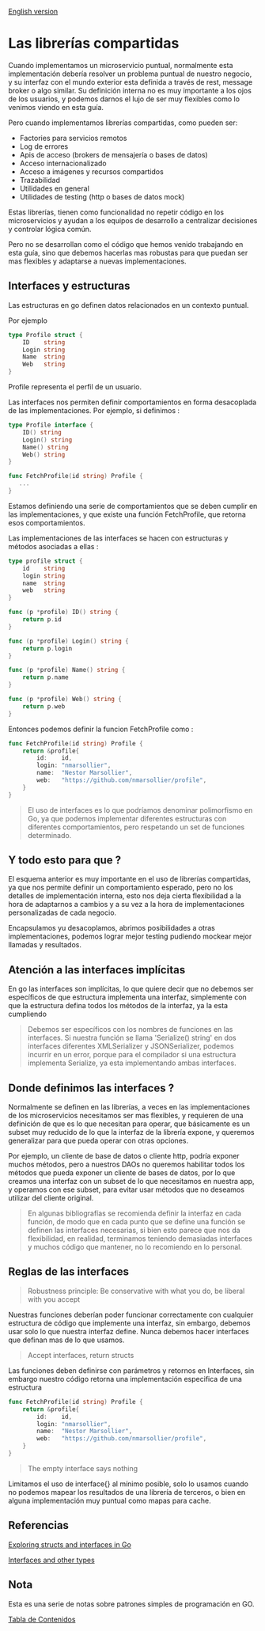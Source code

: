 [English version](https://github.com/nmarsollier/go_libs/blob/main/README_en.md)

# Las librerías compartidas

Cuando implementamos un microservicio puntual, normalmente esta implementación debería resolver un problema puntual de nuestro negocio, y su interfaz con el mundo exterior esta definida a través de rest, message broker o algo similar. Su definición interna no es muy importante a los ojos de los usuarios, y podemos darnos el lujo de ser muy flexibles como lo venimos viendo en esta guía.

Pero cuando implementamos librerías compartidas, como pueden ser:

- Factories para servicios remotos
- Log de errores
- Apis de acceso (brokers de mensajería o bases de datos)
- Acceso internacionalizado
- Acceso a imágenes y recursos compartidos
- Trazabilidad
- Utilidades en general
- Utilidades de testing (http o bases de datos mock)

Estas librerías, tienen como funcionalidad no repetir código en los microservicios y ayudan a los equipos de desarrollo a centralizar decisiones y controlar lógica común.

Pero no se desarrollan como el código que hemos venido trabajando en esta guía, sino que debemos hacerlas mas robustas para que puedan ser mas flexibles y adaptarse a nuevas implementaciones.

## Interfaces y estructuras

Las estructuras en go definen datos relacionados en un contexto puntual.

Por ejemplo

```go
type Profile struct {
	ID    string
	Login string
	Name  string
	Web   string
}
```

Profile representa el perfil de un usuario.

Las interfaces nos permiten definir comportamientos en forma desacoplada de las implementaciones. Por ejemplo, si definimos :

```go
type Profile interface {
	ID() string
	Login() string
	Name() string
	Web() string
}

func FetchProfile(id string) Profile {
   ...
}
```

Estamos definiendo una serie de comportamientos que se deben cumplir en las implementaciones, y que existe una función FetchProfile, que retorna esos comportamientos.

Las implementaciones de las interfaces se hacen con estructuras y métodos asociadas a ellas :

```go
type profile struct {
	id    string
	login string
	name  string
	web   string
}

func (p *profile) ID() string {
	return p.id
}

func (p *profile) Login() string {
	return p.login
}

func (p *profile) Name() string {
	return p.name
}

func (p *profile) Web() string {
	return p.web
}
```

Entonces podemos definir la funcion FetchProfile como :

```go
func FetchProfile(id string) Profile {
	return &profile{
		id:    id,
		login: "nmarsollier",
		name:  "Nestor Marsollier",
		web:   "https://github.com/nmarsollier/profile",
	}
}
```

> El uso de interfaces es lo que podríamos denominar polimorfismo en Go, ya que podemos implementar diferentes estructuras con diferentes comportamientos, pero respetando un set de funciones determinado.

## Y todo esto para que ?

El esquema anterior es muy importante en el uso de librerías compartidas, ya que nos permite definir un comportamiento esperado, pero no los detalles de implementación interna, esto nos deja cierta flexibilidad a la hora de adaptarnos a cambios y a su vez a la hora de implementaciones personalizadas de cada negocio.

Encapsulamos yu desacoplamos, abrimos posibilidades a otras implementaciones, podemos lograr mejor testing pudiendo mockear mejor llamadas y resultados.

## Atención a las interfaces implícitas

En go las interfaces son implícitas, lo que quiere decir que no debemos ser específicos de que estructura implementa una interfaz, simplemente con que la estructura defina todos los métodos de la interfaz, ya la esta cumpliendo

> Debemos ser específicos con los nombres de funciones en las interfaces. Si nuestra función se llama 'Serialize() string' en dos interfaces diferentes XMLSerializer y JSONSerializer, podemos incurrir en un error, porque para el compilador si una estructura implementa Serialize, ya esta implementando ambas interfaces.

## Donde definimos las interfaces ?

Normalmente se definen en las librerías, a veces en las implementaciones de los microservicios necesitamos ser mas flexibles, y requieren de una definición de que es lo que necesitan para operar, que básicamente es un subset muy reducido de lo que la interfaz de la librería expone, y queremos generalizar para que pueda operar con otras opciones.

Por ejemplo, un cliente de base de datos o cliente http, podría exponer muchos métodos, pero a nuestros DAOs no queremos habilitar todos los métodos que pueda exponer un cliente de bases de datos, por lo que creamos una interfaz con un subset de lo que necesitamos en nuestra app, y operamos con ese subset, para evitar usar métodos que no deseamos utilizar del cliente original.

> En algunas bibliografías se recomienda definir la interfaz en cada función, de modo que en cada punto que se define una función se definen las interfaces necesarias, si bien esto parece que nos da flexibilidad, en realidad, terminamos teniendo demasiadas interfaces y muchos código que mantener, no lo recomiendo en lo personal.

## Reglas de las interfaces

> Robustness principle: Be conservative with what you do, be liberal with you accept

Nuestras funciones deberían poder funcionar correctamente con cualquier estructura de código que implemente una interfaz, sin embargo, debemos usar solo lo que nuestra interfaz define. Nunca debemos hacer interfaces que definan mas de lo que usamos.

> Accept interfaces, return structs

Las funciones deben definirse con parámetros y retornos en Interfaces, sin embargo nuestro código retorna una implementación especifica de una estructura

```go
func FetchProfile(id string) Profile {
	return &profile{
		id:    id,
		login: "nmarsollier",
		name:  "Nestor Marsollier",
		web:   "https://github.com/nmarsollier/profile",
	}
}
```

> The empty interface says nothing

Limitamos el uso de interface{} al mínimo posible, solo lo usamos cuando no podemos mapear los resultados de una librería de terceros, o bien en alguna implementación muy puntual como mapas para cache.

## Referencias

[Exploring structs and interfaces in Go](https://blog.logrocket.com/exploring-structs-and-interfaces-in-go/)

[Interfaces and other types](https://golang.org/doc/effective_go#interfaces_and_types)

## Nota

Esta es una serie de notas sobre patrones simples de programación en GO.

[Tabla de Contenidos](https://github.com/nmarsollier/go_index/blob/main/README.md)

